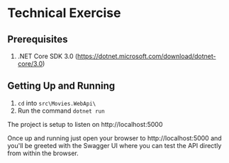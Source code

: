 # Technical Exercise

## Prerequisites
1. .NET Core SDK 3.0 (https://dotnet.microsoft.com/download/dotnet-core/3.0)

## Getting Up and Running
1. `cd` into `src\Movies.WebApi\`
2. Run the command `dotnet run`

The project is setup to listen on http://localhost:5000

Once up and running just open your browser to http://localhost:5000 and you'll be greeted with the Swagger UI where you can test the API directly from within the browser.

